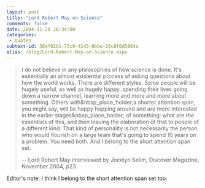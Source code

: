 ```yaml
---
layout: post
title: "Lord Robert May on Science"
comments: false
date: 2004-11-28 10:34:00
categories:
 - Quotes
subtext-id: 38af02b1-73c0-4145-8bbe-26c8f0d5804a
alias: /blog/Lord-Robert-May-on-Science.aspx
---
```



> I do not believe in any philosophies of how science is done. It's essentially an almost existential process of asking questions about how the world works. There are different styles. Some people will be hugely useful, as well as hugely happy, spending their lives going down a narrow channel, learning more and more and more about something. Others with&nbsp_place_holder;a shorter attention span, you might say, will be happy hopping around and are more interested in the earlier stages&nbsp_place_holder; of something: what are the essentials of this, and then leaving the elaboration of that to people of a different kind. That kind of personality is not necessarily the person who would flourish on a large team that's going to spend 10 years on a problem. You need both. And I belong to the short attention span set.
> 
> -- Lord Robert May interviewed by Jocelyn Selim, Discover Magazine, November 2004, p23.

Editor's note: I think I belong to the short attention span set too.
